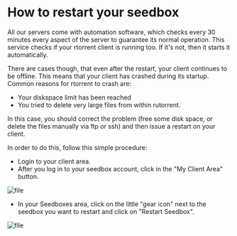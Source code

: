 # How to restart your seedbox

All our servers come with automation software, which checks every 30 minutes every aspect of the server to guarantee its normal operation. This service checks if your rtorrent client is running too. If it's not, then it starts it automatically.

There are cases though, that even after the restart, your client continues to be offline. This means that your client has crashed during its startup. Common reasons for rtorrent to crash are:

* Your diskspace limit has been reached
* You tried to delete very large files from within rutorrent.

In this case, you should correct the problem (free some disk space, or delete the files manually via ftp or ssh) and then issue a restart on your client.

In order to do this, follow this simple procedure:

* Login to your client area.
* After you log in to your seedbox account, click in the "My Client Area" button.

![file](https://rapiddot-support-community-uploads.s3.amazonaws.com/uploads/image-1590755315120.png)

* In your Seedboxes area, click on the little "gear icon" next to the seedbox you want to restart and click on "Restart Seedbox".

![file](https://rapiddot-support-community-uploads.s3.amazonaws.com/uploads/image-1590755346997.png)